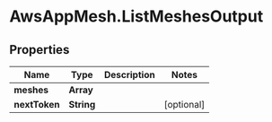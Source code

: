 # AwsAppMesh.ListMeshesOutput

## Properties

Name | Type | Description | Notes
------------ | ------------- | ------------- | -------------
**meshes** | **Array** |  | 
**nextToken** | **String** |  | [optional] 


